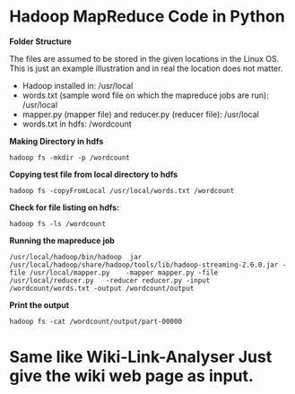 # Hadoop MapReduce Code in Python

**Folder Structure**

The files are assumed to be stored in the given locations in the Linux OS. This is just an example illustration and in real the location does not matter.

* Hadoop installed in: /usr/local
* words.txt (sample word file on which the mapreduce jobs are run): /usr/local
* mapper.py (mapper file) and reducer.py (reducer file): /usr/local 
* words.txt in hdfs: /wordcount

**Making Directory in hdfs**

`hadoop fs -mkdir -p /wordcount`


**Copying test file from local directory to hdfs**

`hadoop fs -copyFromLocal /usr/local/words.txt /wordcount`


**Check for file listing on hdfs:**

`hadoop fs -ls /wordcount`


**Running the mapreduce job**

`/usr/local/hadoop/bin/hadoop  jar /usr/local/hadoop/share/hadoop/tools/lib/hadoop-streaming-2.6.0.jar -file /usr/local/mapper.py    -mapper mapper.py -file /usr/local/reducer.py   -reducer reducer.py -input /wordcount/words.txt -output /wordcount/output`


**Print the output**

`hadoop fs -cat /wordcount/output/part-00000`


# Same like Wiki-Link-Analyser Just give the wiki web page as input.
